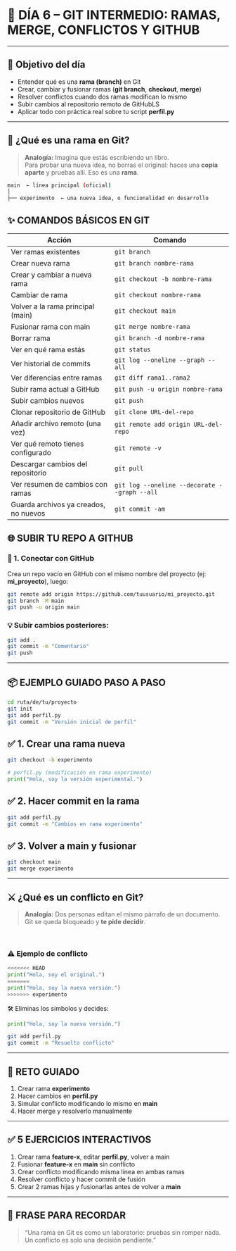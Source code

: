 # 🧠 DÍA 6 – GIT INTERMEDIO: RAMAS, MERGE, CONFLICTOS Y GITHUB

---

## 🎯 Objetivo del día

- Entender qué es una **rama (branch)** en Git
- Crear, cambiar y fusionar ramas (**git branch**, **checkout**, **merge**)
- Resolver conflictos cuando dos ramas modifican lo mismo
- Subir cambios al repositorio remoto de GitHubLS
- Aplicar todo con práctica real sobre tu script **perfil.py**

---

## 🧩 ¿Qué es una rama en Git?

> **Analogía:** Imagina que estás escribiendo un libro.  
> Para probar una nueva idea, no borras el original: haces una **copia aparte** y pruebas allí. Eso es una **rama**.

```bash
main  ← línea principal (oficial)
│
├── experimento  ← una nueva idea, o funcionalidad en desarrollo
```


## ✨ COMANDOS BÁSICOS EN GIT

| Acción                               | Comando                                      |
|--------------------------------------|----------------------------------------------|
| Ver ramas existentes                 | `git branch`                                 |
| Crear nueva rama                     | `git branch nombre-rama`                     |
| Crear y cambiar a nueva rama         | `git checkout -b nombre-rama`                |
| Cambiar de rama                      | `git checkout nombre-rama`                   |
| Volver a la rama principal (main)    | `git checkout main`                          |
| Fusionar rama con main               | `git merge nombre-rama`                      |
| Borrar rama                          | `git branch -d nombre-rama`                  |
| Ver en qué rama estás                | `git status`                                 |
| Ver historial de commits             | `git log --oneline --graph --all`            |
| Ver diferencias entre ramas          | `git diff rama1..rama2`                      |
| Subir rama actual a GitHub           | `git push -u origin nombre-rama`             |
| Subir cambios nuevos                 | `git push`                                   |
| Clonar repositorio de GitHub         | `git clone URL-del-repo`                     |
| Añadir archivo remoto (una vez)      | `git remote add origin URL-del-repo`         |
| Ver qué remoto tienes configurado    | `git remote -v`                              |
| Descargar cambios del repositorio    | `git pull`                                   |
| Ver resumen de cambios con ramas     | `git log --oneline --decorate --graph --all` |
| Guarda archivos ya creados, no nuevos|  `git commit -am`                            |


## 🌐 SUBIR TU REPO A GITHUB

### 🔧 1. Conectar con GitHub

Crea un repo vacío en GitHub con el mismo nombre del proyecto (ej: **mi_proyecto**), luego:

```bash
git remote add origin https://github.com/tuusuario/mi_proyecto.git
git branch -M main
git push -u origin main
```

### 💡 Subir cambios posteriores:

```bash
git add .
git commit -m "Comentario"
git push
```

---

## 📦 EJEMPLO GUIADO PASO A PASO

```bash
cd ruta/de/tu/proyecto
git init
git add perfil.py
git commit -m "Versión inicial de perfil"
```

## ✅ 1. Crear una rama nueva

```bash
git checkout -b experimento
```

```python
# perfil.py (modificación en rama experimento)
print("Hola, soy la versión experimental.")
```

## ✅ 2. Hacer commit en la rama

```bash
git add perfil.py
git commit -m "Cambios en rama experimento"
```

## ✅ 3. Volver a main y fusionar

```bash
git checkout main
git merge experimento
```

---

## ⚔️ ¿Qué es un conflicto en Git?

> **Analogía:** Dos personas editan el mismo párrafo de un documento.  
> Git se queda bloqueado y **te pide decidir**.

&nbsp;
&nbsp;
&nbsp;
&nbsp;
&nbsp;
&nbsp;


### ⚠️ Ejemplo de conflicto

```python
<<<<<<< HEAD
print("Hola, soy el original.")
=======
print("Hola, soy la nueva versión.")
>>>>>>> experimento
```

🛠️ Eliminas los símbolos y decides:

```python
print("Hola, soy la nueva versión.")
```

```bash
git add perfil.py
git commit -m "Resuelto conflicto"
```

---

## 🧪 RETO GUIADO

1. Crear rama **experimento**
2. Hacer cambios en **perfil.py**
3. Simular conflicto modificando lo mismo en **main**
4. Hacer merge y resolverlo manualmente

---

## ✅ 5 EJERCICIOS INTERACTIVOS

1. Crear rama **feature-x**, editar **perfil.py**, volver a main
2. Fusionar **feature-x** en **main** sin conflicto
3. Crear conflicto modificando misma línea en ambas ramas
4. Resolver conflicto y hacer commit de fusión
5. Crear 2 ramas hijas y fusionarlas antes de volver a **main**

---

## 🧠 FRASE PARA RECORDAR

> “Una rama en Git es como un laboratorio: pruebas sin romper nada.  
> Un conflicto es solo una decisión pendiente.”
